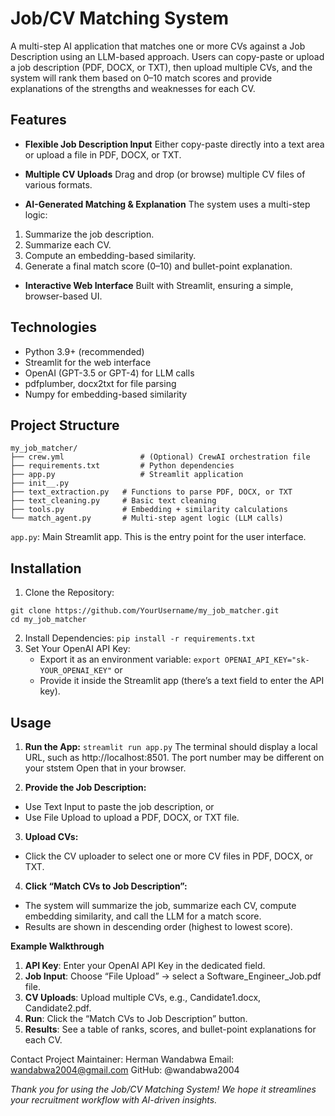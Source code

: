 # Job/CV Matching System

A multi-step AI application that matches one or more CVs against a Job Description using an LLM-based approach. Users can copy-paste or upload a job description (PDF, DOCX, or TXT), then upload multiple CVs, and the system will rank them based on 0–10 match scores and provide explanations of the strengths and weaknesses for each CV.

## Features
- **Flexible Job Description Input**
Either copy-paste directly into a text area or upload a file in PDF, DOCX, or TXT.

- **Multiple CV Uploads**
Drag and drop (or browse) multiple CV files of various formats.

- **AI-Generated Matching & Explanation**
The system uses a multi-step logic:
1. Summarize the job description.
2. Summarize each CV.
3. Compute an embedding-based similarity.
4. Generate a final match score (0–10) and bullet-point explanation.

- **Interactive Web Interface**
Built with Streamlit, ensuring a simple, browser-based UI.

## Technologies

- Python 3.9+ (recommended)
- Streamlit for the web interface
- OpenAI (GPT-3.5 or GPT-4) for LLM calls
- pdfplumber, docx2txt for file parsing
- Numpy for embedding-based similarity

## Project Structure
```
my_job_matcher/
├── crew.yml                 # (Optional) CrewAI orchestration file
├── requirements.txt         # Python dependencies
├── app.py                   # Streamlit application
├── init__.py
├── text_extraction.py   # Functions to parse PDF, DOCX, or TXT
├── text_cleaning.py     # Basic text cleaning
├── tools.py             # Embedding + similarity calculations
└── match_agent.py       # Multi-step agent logic (LLM calls)
```

```app.py```: Main Streamlit app. This is the entry point for the user interface.

## Installation
1. Clone the Repository:
```
git clone https://github.com/YourUsername/my_job_matcher.git
cd my_job_matcher
```
2. Install Dependencies:
```pip install -r requirements.txt```
3. Set Your OpenAI API Key:
   - Export it as an environment variable:
     ```export OPENAI_API_KEY="sk-YOUR_OPENAI_KEY"```
     or
   - Provide it inside the Streamlit app (there’s a text field to enter the API key).
  
## Usage
1. **Run the App:**
```streamlit run app.py```
The terminal should display a local URL, such as http://localhost:8501. The port number may be different on your ststem  Open that in your browser.

2. **Provide the Job Description:**

- Use Text Input to paste the job description, or
- Use File Upload to upload a PDF, DOCX, or TXT file.

3. **Upload CVs:**

- Click the CV uploader to select one or more CV files in PDF, DOCX, or TXT.

4. **Click “Match CVs to Job Description”:**

- The system will summarize the job, summarize each CV, compute embedding similarity, and call the LLM for a match score.
- Results are shown in descending order (highest to lowest score).

**Example Walkthrough**
1. **API Key**: Enter your OpenAI API Key in the dedicated field.
2. **Job Input**: Choose “File Upload” → select a Software_Engineer_Job.pdf file.
3. **CV Uploads**: Upload multiple CVs, e.g., Candidate1.docx, Candidate2.pdf.
4. **Run**: Click the “Match CVs to Job Description” button.
5. **Results**: See a table of ranks, scores, and bullet-point explanations for each CV.

Contact
Project Maintainer: Herman Wandabwa
Email: wandabwa2004@gmail.com
GitHub: @wandabwa2004

_Thank you for using the Job/CV Matching System! We hope it streamlines your recruitment workflow with AI-driven insights._
